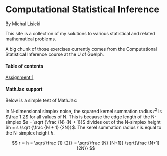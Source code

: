 # Computational Statistical Inference
By Michal Lisicki

This site is a collection of my solutions to various statistical and related mathematical problems.

A big chunk of those exercises currently comes from the Computational Statistical Inference course at the U of Guelph.

#### Table of contents

[Assignment 1](./STAT6841%20-%20Assignment%201.html)

#### MathJax support

Below is a simple test of MathJax:

In N-dimensional simplex noise, the squared kernel summation radius $r^2$ is $\frac 1 2$
for all values of N. This is because the edge length of the N-simplex $s = \sqrt {\frac {N} {N + 1}}$
divides out of the N-simplex height $h = s \sqrt {\frac {N + 1} {2N}}$.
The kerel summation radius $r$ is equal to the N-simplex height $h$.

$$ r = h = \sqrt{\frac {1} {2}} = \sqrt{\frac {N} {N+1}} \sqrt{\frac {N+1} {2N}} $$

